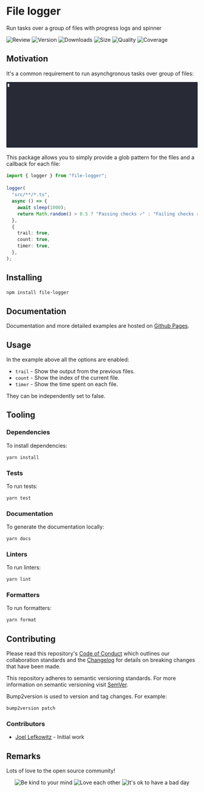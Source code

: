 # File logger

Run tasks over a group of files with progress logs and spinner

![Review](https://img.shields.io/github/actions/workflow/status/JoelLefkowitz/file-logger/review.yaml)
![Version](https://img.shields.io/npm/v/file-logger)
![Downloads](https://img.shields.io/npm/dw/file-logger)
![Size](https://img.shields.io/bundlephobia/min/file-logger)
![Quality](https://img.shields.io/codacy/grade/...)
![Coverage](https://img.shields.io/codacy/coverage/...)

## Motivation

It's a common requirement to run asynchgronous tasks over group of files:

![Example](docs/images/example.gif)

This package allows you to simply provide a glob pattern for the files and a callback for each file:

```ts
import { logger } from "file-logger";

logger(
  "src/**/*.ts",
  async () => {
    await sleep(1000);
    return Math.random() > 0.5 ? "Passing checks ✓" : "Failing checks ✕";
  },
  {
    trail: true,
    count: true,
    timer: true,
  },
);
```

## Installing

```bash
npm install file-logger
```

## Documentation

Documentation and more detailed examples are hosted on [Github Pages](https://joellefkowitz.github.io/file-logger).

## Usage

In the example above all the options are enabled:

- `trail` - Show the output from the previous files.
- `count` - Show the index of the current file.
- `timer` - Show the time spent on each file.

They can be independently set to false.

## Tooling

### Dependencies

To install dependencies:

```bash
yarn install
```

### Tests

To run tests:

```bash
yarn test
```

### Documentation

To generate the documentation locally:

```bash
yarn docs
```

### Linters

To run linters:

```bash
yarn lint
```

### Formatters

To run formatters:

```bash
yarn format
```

## Contributing

Please read this repository's [Code of Conduct](CODE_OF_CONDUCT.md) which outlines our collaboration standards and the [Changelog](CHANGELOG.md) for details on breaking changes that have been made.

This repository adheres to semantic versioning standards. For more information on semantic versioning visit [SemVer](https://semver.org).

Bump2version is used to version and tag changes. For example:

```bash
bump2version patch
```

### Contributors

- [Joel Lefkowitz](https://github.com/joellefkowitz) - Initial work

## Remarks

Lots of love to the open source community!

<div align='center'>
    <img width=200 height=200 src='https://media.giphy.com/media/osAcIGTSyeovPq6Xph/giphy.gif' alt='Be kind to your mind' />
    <img width=200 height=200 src='https://media.giphy.com/media/KEAAbQ5clGWJwuJuZB/giphy.gif' alt='Love each other' />
    <img width=200 height=200 src='https://media.giphy.com/media/WRWykrFkxJA6JJuTvc/giphy.gif' alt="It's ok to have a bad day" />
</div>
